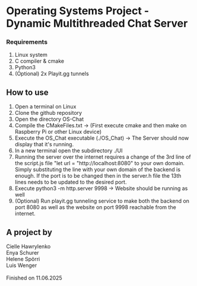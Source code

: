# Operating Systems Project - Dynamic Multithreaded Chat Server

### Requirements
1. Linux system
2. C compiler & cmake
3. Python3
4. (Optional) 2x Playit.gg tunnels

## How to use
1. Open a terminal on Linux
2. Clone the github repository
3. Open the directory OS-Chat
4. Compile the CMakeFiles.txt -> (First execute cmake and then make on Raspberry Pi or other Linux device)
5. Execute the OS_Chat executable (./OS_Chat) -> The Server should now display that it's running.
6. In a new terminal open the subdirectory ./UI 
7. Running the server over the internet requires a change of the 3rd line of the script.js file "let url = "http://localhost:8080" to your own domain. Simply substituting the line with your own domain of the backend is enough. If the port is to be changed then in the server.h file the 13th lines needs to be updated to the desired port.
8. Execute python3 -m http.server 9998 -> Website should be running as well
9. (Optional) Run playit.gg tunneling service to make both the backend on port 8080 as well as the website on port 9998 reachable from the internet.

## A project by
Cielle Hawrylenko\
Enya Schurer\
Helene Spörri\
Luis Wenger\
\
Finished on 11.06.2025


